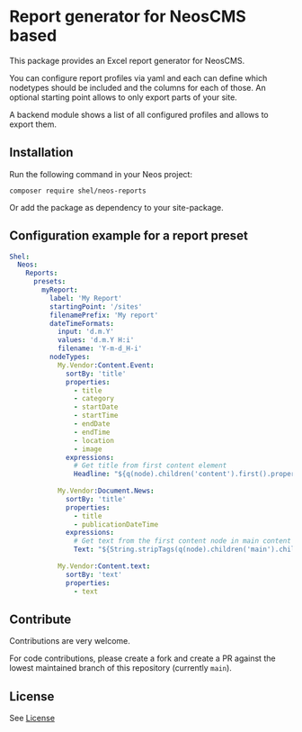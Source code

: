 # Report generator for NeosCMS based

This package provides an Excel report generator for NeosCMS.

You can configure report profiles via yaml and each can define 
which nodetypes should be included and the columns for each of those.
An optional starting point allows to only export parts of your site.

A backend module shows a list of all configured profiles and allows to export them.

## Installation

Run the following command in your Neos project:

```shell
composer require shel/neos-reports
```

Or add the package as dependency to your site-package.

## Configuration example for a report preset

```yaml
Shel:
  Neos:
    Reports:
      presets: 
        myReport:
          label: 'My Report'
          startingPoint: '/sites'
          filenamePrefix: 'My report'
          dateTimeFormats: 
            input: 'd.m.Y'
            values: 'd.m.Y H:i'
            filename: 'Y-m-d_H-i'
          nodeTypes:
            My.Vendor:Content.Event:
              sortBy: 'title'
              properties:
                - title
                - category
                - startDate
                - startTime
                - endDate
                - endTime
                - location
                - image
              expressions:
                # Get title from first content element
                Headline: "${q(node).children('content').first().property('title')}"
  
            My.Vendor:Document.News:
              sortBy: 'title'
              properties:
                - title
                - publicationDateTime
              expressions:
                # Get text from the first content node in main content collection and remove html tags
                Text: "${String.stripTags(q(node).children('main').children('[instanceof My.Vendor:Content.Text]').first().property('content'))}"
  
            My.Vendor:Content.text:
              sortBy: 'text'
              properties:
                - text
```

## Contribute

Contributions are very welcome.

For code contributions, please create a fork and create a PR against the lowest maintained
branch of this repository (currently `main`).

## License

See [License](LICENSE.txt)

